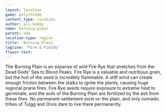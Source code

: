```yaml
---
layout: location
game: polychrome
content_type: location
author: ali-bobby
name: burning-plain
parent: oda
location-type: region
title:  Burning Plain
tagline: "Fire & Fields"
flavor-text:
---
```


The Burning Plain is an expanse of wild Fire Rye that stretches from the Dead Gods' Sea to Blood Peaks. Fire Rye is a valuable and nutritious grain, but the hull of the seed is incredibly flammable. A stiff wind can create enough friction between the stalks to ignite the plants, causing huge regional prarie fires. Fire Rye seeds require exposure to extreme heat to germinate, and the soils of the Burning Plain are fertilized by the ash from these fires. No permanent settlement exist on the plain, and only nomadic tribes of Tulgg and Orxis dare to live there permanently.

